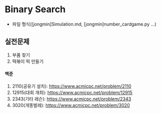 # Binary Search

- 파일 형식([jongmin]Simulation.md, [jongmin]number_cardgame.py ...)

## 실전문제
1. 부품 찾기
2. 떡볶이 떡 만들기

#### 백준
1. 2110(공유기 설치): https://www.acmicpc.net/problem/2110
2. 12915(대회 개최): https://www.acmicpc.net/problem/12915
3. 2343(기타 레슨): https://www.acmicpc.net/problem/2343
4. 3020(개똥벌레): https://www.acmicpc.net/problem/3020
